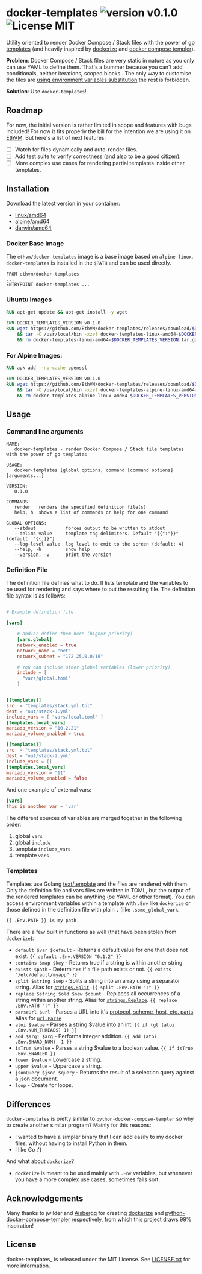 docker-templates ![version v0.1.0](https://img.shields.io/badge/version-v0.1.0-brightgreen.svg) ![License MIT](https://img.shields.io/badge/license-MIT-blue.svg)
================

Utility oriented to render Docker Compose / Stack files with the power of [go templates]() (and heavily inspired by [dockerize](https://github.com/EthVM/docker-templates) and [docker compose templer](https://github.com/Aisbergg/python-docker-compose-templer)).

**Problem**: Docker Compose / Stack files are very static in nature as you only can use YAML to define them. That's a bummer because you can't add conditionals, neither iterations, scoped blocks...The only way to customise the files are [using environment variables substitution](https://docs.docker.com/compose/environment-variables/) the rest is forbidden.

**Solution**: Use `docker-templates`!

## Roadmap

For now, the initial version is rather limited in scope and features with bugs included! For now it fits properly the bill for the intention we are using it on [EthVM](https://github.com/EthVM/ethvm). But here's a list of next features:

- [ ] Watch for files dynamically and auto-render files.
- [ ] Add test suite to verify correctness (and also to be a good citizen).
- [ ] More complex use cases for rendering partial templates inside other templates.

## Installation

Download the latest version in your container:

* [linux/amd64](https://github.com/EthVM/docker-templates/releases/download/v0.1.0/docker-templates-linux-amd64-v0.1.0.tar.gz)
* [alpine/amd64](https://github.com/EthVM/docker-templates/releases/download/v0.1.0/docker-templates-alpine-linux-amd64-v0.1.0.tar.gz)
* [darwin/amd64](https://github.com/EthVM/docker-templates/releases/download/v0.1.0/docker-templates-darwin-amd64-v0.1.0.tar.gz)

### Docker Base Image

The `ethvm/docker-templates` image is a base image based on `alpine linux`. `docker-templates` is installed in the `$PATH` and can be used directly.

```
FROM ethvm/docker-templates
...
ENTRYPOINT docker-templates ...
```

### Ubuntu Images

``` Dockerfile
RUN apt-get update && apt-get install -y wget

ENV DOCKER_TEMPLATES_VERSION v0.1.0
RUN wget https://github.com/EthVM/docker-templates/releases/download/$DOCKER_TEMPLATES_VERSION/docker-templates-linux-amd64-$DOCKER_TEMPLATES_VERSION.tar.gz \
    && tar -C /usr/local/bin -xzvf docker-templates-linux-amd64-$DOCKER_TEMPLATES_VERSION.tar.gz \
    && rm docker-templates-linux-amd64-$DOCKER_TEMPLATES_VERSION.tar.gz
```

### For Alpine Images:

``` Dockerfile
RUN apk add --no-cache openssl

ENV DOCKER_TEMPLATES_VERSION v0.1.0
RUN wget https://github.com/EthVM/docker-templates/releases/download/$DOCKER_TEMPLATES_VERSION/docker-templates-alpine-linux-amd64-$DOCKER_TEMPLATES_VERSION.tar.gz \
    && tar -C /usr/local/bin -xzvf docker-templates-alpine-linux-amd64-$DOCKER_TEMPLATES_VERSION.tar.gz \
    && rm docker-templates-alpine-linux-amd64-$DOCKER_TEMPLATES_VERSION.tar.gz
```

## Usage

### Command line arguments

```text
NAME:
   docker-templates - render Docker Compose / Stack file templates with the power of go templates

USAGE:
   docker-templates [global options] command [command options] [arguments...]

VERSION:
   0.1.0

COMMANDS:
   render   renders the specified definition file(s)
   help, h  shows a list of commands or help for one command

GLOBAL OPTIONS:
   --stdout           forces output to be written to stdout
   --delims value     template tag delimiters. Default "{{":"}}" (default: "{{:}}")
   --log-level value  log level to emit to the screen (default: 4)
   --help, -h         show help
   --version, -v      print the version
```

### Definition File

The definition file defines what to do. It lists template and the variables to be used for rendering and says where to put the resulting file. The definition file syntax is as follows:

```toml

# Example definition file

[vars]

    # and/or define them here (higher priority)
    [vars.global]
    network_enabled = true
    network_name = "net"
    network_subnet = "172.25.0.0/16"

    # You can include other global variables (lower priority)
    include = [
      "vars/global.toml"
    ]


[[templates]]
src  = "templates/stack.yml.tpl"
dest = "out/stack-1.yml"
include_vars = [ "vars/local.toml" ]
[templates.local_vars]
mariadb_version = "10.2.21"
mariadb_volume_enabled = true

[[templates]]
src  = "templates/stack.yml.tpl"
dest = "out/stack-2.yml"
include_vars = []
[templates.local_vars]
mariadb_version = "11"
mariadb_volume_enabled = false
```

And one example of external vars:

```toml
[vars]
this_is_another_var = 'var'
```

The different sources of variables are merged together in the following order:

1. global `vars`
2. global `include`
3. template `include_vars`
4. template `vars`

### Templates

Templates use Golang [text/template](http://golang.org/pkg/text/template/) and the files are rendered with them. Only the definition file and vars files are written in TOML, but the output of the rendered templates can be anything (be YAML or other format). You can access environment variables within a template with `.Env` like `dockerize` or those defined in the definition file with plain `.` (like `.some_global_var`).

```
{{ .Env.PATH }} is my path
```

There are a few built in functions as well (that have been stolen from `dockerize`):

  * `default $var $default` - Returns a default value for one that does not exist. `{{ default .Env.VERSION "0.1.2" }}`
  * `contains $map $key` - Returns true if a string is within another string
  * `exists $path` - Determines if a file path exists or not. `{{ exists "/etc/default/myapp" }}`
  * `split $string $sep` - Splits a string into an array using a separator string. Alias for [`strings.Split`][go.string.Split]. `{{ split .Env.PATH ":" }}`
  * `replace $string $old $new $count` - Replaces all occurrences of a string within another string. Alias for [`strings.Replace`][go.string.Replace]. `{{ replace .Env.PATH ":" }}`
  * `parseUrl $url` - Parses a URL into it's [protocol, scheme, host, etc. parts][go.url.URL]. Alias for [`url.Parse`][go.url.Parse]
  * `atoi $value` - Parses a string $value into an int. `{{ if (gt (atoi .Env.NUM_THREADS) 1) }}`
  * `add $arg1 $arg` - Performs integer addition. `{{ add (atoi .Env.SHARD_NUM) -1 }}`
  * `isTrue $value` - Parses a string $value to a boolean value. `{{ if isTrue .Env.ENABLED }}`
  * `lower $value` - Lowercase a string.
  * `upper $value` - Uppercase a string.
  * `jsonQuery $json $query` - Returns the result of a selection query against a json document.
  * `loop` - Create for loops.

## Differences

`docker-templates` is pretty similar to `python-docker-compose-templer` so why to create another similar program? Mainly for this reasons:

* I wanted to have a simpler binary that I can add easily to my docker files, without having to install Python in them.
* I like Go :')

And what about `dockerize`?

* `dockerize` is meant to be used mainly with `.Env` variables, but whenever you have a more complex use cases, sometimes falls sort.

## Acknowledgements

Many thanks to jwilder and [Aisbergg](https://github.com/Aisbergg) for creating [dockerize](https://github.com/EthVM/docker-templates) and [python-docker-compose-templer](https://github.com/Aisbergg/python-docker-compose-templer) respectively, from which this project draws 99% inspiration!

## License

docker-templates_ is released under the MIT License. See [LICENSE.txt](LICENSE.txt) for more information.

[go.string.Split]: https://golang.org/pkg/strings/#Split
[go.string.Replace]: https://golang.org/pkg/strings/#Replace
[go.url.Parse]: https://golang.org/pkg/net/url/#Parse
[go.url.URL]: https://golang.org/pkg/net/url/#URL
